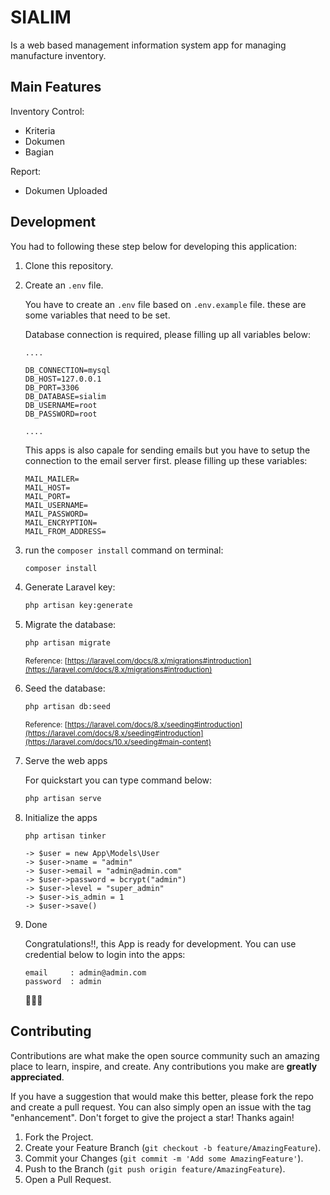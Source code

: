 # SIALIM

Is a web based management information system app for managing manufacture inventory.

## Main Features

Inventory Control:

- Kriteria
- Dokumen
- Bagian

Report:

- Dokumen Uploaded

## Development

You had to following these step below for developing this application:

1. Clone this repository.
2. Create an `.env` file.

    You have to create an `.env` file based on `.env.example` file. these are some variables that need to be set.

    Database connection is required, please filling up all variables below:

    ```
    ....

    DB_CONNECTION=mysql
    DB_HOST=127.0.0.1
    DB_PORT=3306
    DB_DATABASE=sialim
    DB_USERNAME=root
    DB_PASSWORD=root
    
    ....
    ```

    This apps is also capale for sending emails but you have to setup the connection to the email server first. please filling up these variables:

    ```env
    MAIL_MAILER=
    MAIL_HOST=
    MAIL_PORT=
    MAIL_USERNAME=
    MAIL_PASSWORD=
    MAIL_ENCRYPTION=
    MAIL_FROM_ADDRESS=
    ```

3. run the `composer install` command on terminal:

    ```bash
    composer install
    ```

4. Generate Laravel key:

    ```bash
    php artisan key:generate
    ```

5. Migrate the database:

    ```bash
    php artisan migrate
    ```

    <small>Reference: [https://laravel.com/docs/8.x/migrations#introduction](https://laravel.com/docs/8.x/migrations#introduction)</small>


6. Seed the database:
    
    ```bash
    php artisan db:seed
    ```

    <small>Reference: [https://laravel.com/docs/8.x/seeding#introduction](https://laravel.com/docs/8.x/seeding#introduction](https://laravel.com/docs/10.x/seeding#main-content)</small>

7. Serve the web apps

    For quickstart you can type command below:

    ```bash
    php artisan serve
    ```

8. Initialize the apps

    ```
    php artisan tinker

    -> $user = new App\Models\User
    -> $user->name = "admin"
    -> $user->email = "admin@admin.com"
    -> $user->password = bcrypt("admin")
    -> $user->level = "super_admin"
    -> $user->is_admin = 1
    -> $user->save()
    ```

10. Done

    Congratulations‼, this App is ready for development. You can use credential below to login into the apps:
    
    ```
    email     : admin@admin.com
    password  : admin
    ```

    🎉🎉🎉

## Contributing

Contributions are what make the open source community such an amazing place to learn, inspire, and create. Any contributions you make are **greatly appreciated**.

If you have a suggestion that would make this better, please fork the repo and create a pull request. You can also simply open an issue with the tag "enhancement". Don't forget to give the project a star! Thanks again!

1. Fork the Project.
2. Create your Feature Branch (`git checkout -b feature/AmazingFeature`).
3. Commit your Changes (`git commit -m 'Add some AmazingFeature'`).
4. Push to the Branch (`git push origin feature/AmazingFeature`).
5. Open a Pull Request.
